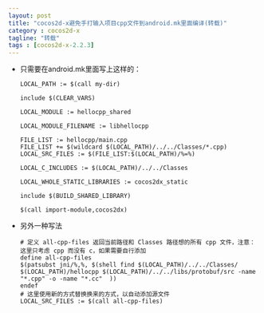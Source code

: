 ```yaml
---
layout: post
title: "cocos2d-x避免手打输入项目cpp文件到android.mk里面编译(转载)"
category : cocos2d-x
tagline: "转载"
tags : [cocos2d-x-2.2.3]
---
```


*	只需要在android.mk里面写上这样的：  
	
		LOCAL_PATH := $(call my-dir)

		include $(CLEAR_VARS)

		LOCAL_MODULE := hellocpp_shared

		LOCAL_MODULE_FILENAME := libhellocpp
				   
		FILE_LIST := hellocpp/main.cpp
		FILE_LIST += $(wildcard $(LOCAL_PATH)/../../Classes/*.cpp)
		LOCAL_SRC_FILES := $(FILE_LIST:$(LOCAL_PATH)/%=%)

		LOCAL_C_INCLUDES := $(LOCAL_PATH)/../../Classes

		LOCAL_WHOLE_STATIC_LIBRARIES := cocos2dx_static

		include $(BUILD_SHARED_LIBRARY)

		$(call import-module,cocos2dx)
	
	
*	另外一种写法

		# 定义 all-cpp-files 返回当前路径和 Classes 路径想的所有 cpp 文件，注意：这里只考虑 cpp 而没有 c，如果需要自行添加
		define all-cpp-files
		$(patsubst jni/%,%, $(shell find $(LOCAL_PATH)/../../Classes/ $(LOCAL_PATH)/hellocpp $(LOCAL_PATH)/../../libs/protobuf/src -name "*.cpp" -o -name "*.cc"  ))  
		endef
		# 这里使用新的方式替换换来的方式，以自动添加源文件
		LOCAL_SRC_FILES := $(call all-cpp-files)

